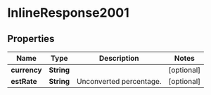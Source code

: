 
# InlineResponse2001

## Properties

Name | Type | Description | Notes
------------ | ------------- | ------------- | -------------
**currency** | **String** |  |  [optional]
**estRate** | **String** | Unconverted percentage. |  [optional]


